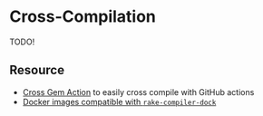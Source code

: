 # Cross-Compilation

TODO!

## Resource

- [Cross Gem Action](https://github.com/oxidize-rb/cross-gem-action) to easily cross compile with GitHub actions
- [Docker images compatible with `rake-compiler-dock`](https://index.docker.io/u/rbsys)
